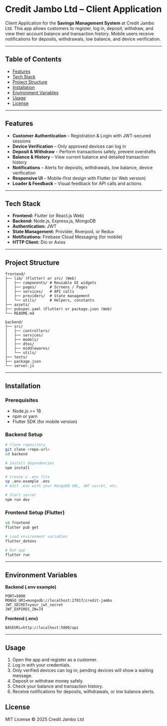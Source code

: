 # Credit Jambo Ltd – Client Application

Client Application for the **Savings Management System** at Credit Jambo Ltd.
This app allows customers to register, log in, deposit, withdraw, and view their account balance and transaction history. Mobile users receive notifications for deposits, withdrawals, low balance, and device verification.

---

## Table of Contents

* [Features](#features)
* [Tech Stack](#tech-stack)
* [Project Structure](#project-structure)
* [Installation](#installation)
* [Environment Variables](#environment-variables)
* [Usage](#usage)
* [License](#license)

---

## Features

* **Customer Authentication** – Registration & Login with JWT-secured sessions
* **Device Verification** – Only approved devices can log in
* **Deposit & Withdraw** – Perform transactions safely, prevent overdrafts
* **Balance & History** – View current balance and detailed transaction history
* **Notifications** – Alerts for deposits, withdrawals, low balance, device verification
* **Responsive UI** – Mobile-first design with Flutter (or Web version)
* **Loader & Feedback** – Visual feedback for API calls and actions

---

## Tech Stack

* **Frontend:** Flutter (or React.js Web)
* **Backend:** Node.js, Express.js, MongoDB
* **Authentication:** JWT
* **State Management:** Provider, Riverpod, or Redux
* **Notifications:** Firebase Cloud Messaging (for mobile)
* **HTTP Client:** Dio or Axios

---

## Project Structure

```
frontend/
├── lib/ (Flutter) or src/ (Web)
│   ├── components/ # Reusable UI widgets
│   ├── pages/      # Screens / Pages
│   ├── services/   # API calls
│   ├── providers/  # State management
│   └── utils/      # Helpers, constants
├── assets/
├── pubspec.yaml (Flutter) or package.json (Web)
└── README.md

backend/
├── src/
│   ├── controllers/
│   ├── services/
│   ├── models/
│   ├── dtos/
│   ├── middlewares/
│   └── utils/
├── tests/
├── package.json
└── server.js
```

---

## Installation

### Prerequisites

* Node.js >= 18
* npm or yarn
* Flutter SDK (for mobile version)

### Backend Setup

```bash
# Clone repository
git clone <repo-url>
cd backend

# Install dependencies
npm install

# Create a .env file
cp .env.example .env
# Edit .env with your MongoDB URL, JWT secret, etc.

# Start server
npm run dev
```

### Frontend Setup (Flutter)

```bash
cd frontend
flutter pub get

# Load environment variables
flutter_dotenv

# Run app
flutter run
```

---

## Environment Variables

**Backend (.env example)**

```
PORT=5000
MONGO_URI=mongodb://localhost:27017/credit-jambo
JWT_SECRET=your_jwt_secret
JWT_EXPIRES_IN=7d
```

**Frontend (.env)**

```
BASEURL=http://localhost:5000/api
```

---

## Usage

1. Open the app and register as a customer.
2. Log in with your credentials.
3. Only verified devices can log in; pending devices will show a waiting message.
4. Deposit or withdraw money safely.
5. Check your balance and transaction history.
6. Receive notifications for deposits, withdrawals, or low balance alerts.


## License

MIT License © 2025 Credit Jambo Ltd

